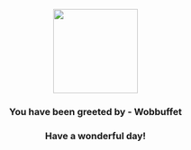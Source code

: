 <p align="center">
    <img src="https://raw.githubusercontent.com/PokeAPI/sprites/master/sprites/pokemon/202.png" width="150" height="150">
</p>
<h3 align="center">You have been greeted by - <b>Wobbuffet</b></h3>
<h3 align="center">Have a wonderful day!</h3>
